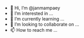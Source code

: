 - 👋 Hi, I’m @janmampaey
- 👀 I’m interested in ...
- 🌱 I’m currently learning ...
- 💞️ I’m looking to collaborate on ...
- 📫 How to reach me ...

<!---
janmampaey/janmampaey is a ✨ special ✨ repository because its `README.md` (this file) appears on your GitHub profile.
You can click the Preview link to take a look at your changes.
--->
